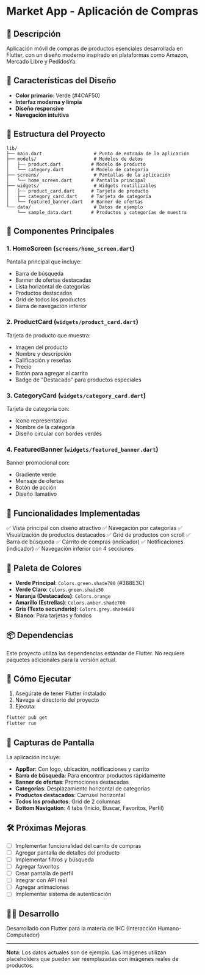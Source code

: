 # Market App - Aplicación de Compras

## 📱 Descripción
Aplicación móvil de compras de productos esenciales desarrollada en Flutter, con un diseño moderno inspirado en plataformas como Amazon, Mercado Libre y PedidosYa.

## 🎨 Características del Diseño
- **Color primario**: Verde (#4CAF50)
- **Interfaz moderna y limpia**
- **Diseño responsive**
- **Navegación intuitiva**

## 📂 Estructura del Proyecto

```
lib/
├── main.dart                   # Punto de entrada de la aplicación
├── models/                     # Modelos de datos
│   ├── product.dart           # Modelo de producto
│   └── category.dart          # Modelo de categoría
├── screens/                    # Pantallas de la aplicación
│   └── home_screen.dart       # Pantalla principal
├── widgets/                    # Widgets reutilizables
│   ├── product_card.dart      # Tarjeta de producto
│   ├── category_card.dart     # Tarjeta de categoría
│   └── featured_banner.dart   # Banner de ofertas
└── data/                       # Datos de ejemplo
    └── sample_data.dart       # Productos y categorías de muestra
```

## 🚀 Componentes Principales

### 1. **HomeScreen** (`screens/home_screen.dart`)
Pantalla principal que incluye:
- Barra de búsqueda
- Banner de ofertas destacadas
- Lista horizontal de categorías
- Productos destacados
- Grid de todos los productos
- Barra de navegación inferior

### 2. **ProductCard** (`widgets/product_card.dart`)
Tarjeta de producto que muestra:
- Imagen del producto
- Nombre y descripción
- Calificación y reseñas
- Precio
- Botón para agregar al carrito
- Badge de "Destacado" para productos especiales

### 3. **CategoryCard** (`widgets/category_card.dart`)
Tarjeta de categoría con:
- Icono representativo
- Nombre de la categoría
- Diseño circular con bordes verdes

### 4. **FeaturedBanner** (`widgets/featured_banner.dart`)
Banner promocional con:
- Gradiente verde
- Mensaje de ofertas
- Botón de acción
- Diseño llamativo

## 🎯 Funcionalidades Implementadas

✅ Vista principal con diseño atractivo
✅ Navegación por categorías
✅ Visualización de productos destacados
✅ Grid de productos con scroll
✅ Barra de búsqueda
✅ Carrito de compras (indicador)
✅ Notificaciones (indicador)
✅ Navegación inferior con 4 secciones

## 🎨 Paleta de Colores

- **Verde Principal**: `Colors.green.shade700` (#388E3C)
- **Verde Claro**: `Colors.green.shade50`
- **Naranja (Destacados)**: `Colors.orange`
- **Amarillo (Estrellas)**: `Colors.amber.shade700`
- **Gris (Texto secundario)**: `Colors.grey.shade600`
- **Blanco**: Para tarjetas y fondos

## 📦 Dependencias

Este proyecto utiliza las dependencias estándar de Flutter. No requiere paquetes adicionales para la versión actual.

## 🔧 Cómo Ejecutar

1. Asegúrate de tener Flutter instalado
2. Navega al directorio del proyecto
3. Ejecuta:
```bash
flutter pub get
flutter run
```

## 📱 Capturas de Pantalla

La aplicación incluye:
- **AppBar**: Con logo, ubicación, notificaciones y carrito
- **Barra de búsqueda**: Para encontrar productos rápidamente
- **Banner de ofertas**: Promociones destacadas
- **Categorías**: Desplazamiento horizontal de categorías
- **Productos destacados**: Carrusel horizontal
- **Todos los productos**: Grid de 2 columnas
- **Bottom Navigation**: 4 tabs (Inicio, Buscar, Favoritos, Perfil)

## 🛠️ Próximas Mejoras

- [ ] Implementar funcionalidad del carrito de compras
- [ ] Agregar pantalla de detalles del producto
- [ ] Implementar filtros y búsqueda
- [ ] Agregar favoritos
- [ ] Crear pantalla de perfil
- [ ] Integrar con API real
- [ ] Agregar animaciones
- [ ] Implementar sistema de autenticación

## 👨‍💻 Desarrollo

Desarrollado con Flutter para la materia de IHC (Interacción Humano-Computador)

---

**Nota**: Los datos actuales son de ejemplo. Las imágenes utilizan placeholders que pueden ser reemplazadas con imágenes reales de productos.
